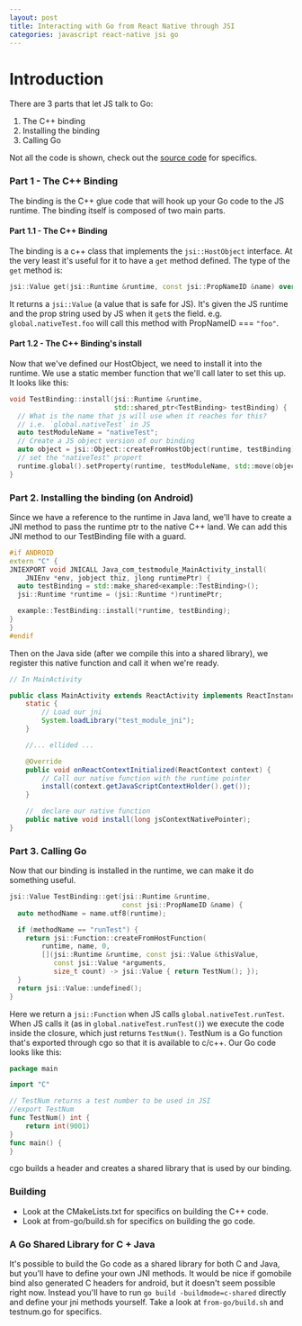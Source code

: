 ```yaml
---
layout: post
title: Interacting with Go from React Native through JSI
categories: javascript react-native jsi go
---
```


# Introduction

There are 3 parts that let JS talk to Go:

1. The C++ binding
2. Installing the binding
3. Calling Go

Not all the code is shown, check out the [source code](https://github.com/MarcoPolo/react-native-hostobject-demo) for specifics.

### Part 1 - The C++ Binding

The binding is the C++ glue code that will hook up your Go code to the JS runtime. The binding itself is composed of two main parts.

#### Part 1.1 - The C++ Binding

The binding is a c++ class that implements the `jsi::HostObject` interface. At the very least it's useful for it to have a `get` method defined. The type of the `get` method is:

```c++
jsi::Value get(jsi::Runtime &runtime, const jsi::PropNameID &name) override;
```

It returns a `jsi::Value` (a value that is safe for JS). It's given the JS runtime and the prop string used by JS when it `get`s the field. e.g. `global.nativeTest.foo` will call this method with PropNameID === `"foo"`.

#### Part 1.2 - The C++ Binding's install

Now that we've defined our HostObject, we need to install it into the runtime. We use a static member function that we'll call later to set this up. It looks like this:

```c++
void TestBinding::install(jsi::Runtime &runtime,
                          std::shared_ptr<TestBinding> testBinding) {
  // What is the name that js will use when it reaches for this?
  // i.e. `global.nativeTest` in JS
  auto testModuleName = "nativeTest";
  // Create a JS object version of our binding
  auto object = jsi::Object::createFromHostObject(runtime, testBinding);
  // set the "nativeTest" propert
  runtime.global().setProperty(runtime, testModuleName, std::move(object));
}
```

### Part 2. Installing the binding (on Android)

Since we have a reference to the runtime in Java land, we'll have to create a JNI method to pass the runtime ptr to the native C++ land. We can add this JNI method to our TestBinding file with a guard.

```c++
#if ANDROID
extern "C" {
JNIEXPORT void JNICALL Java_com_testmodule_MainActivity_install(
    JNIEnv *env, jobject thiz, jlong runtimePtr) {
  auto testBinding = std::make_shared<example::TestBinding>();
  jsi::Runtime *runtime = (jsi::Runtime *)runtimePtr;

  example::TestBinding::install(*runtime, testBinding);
}
}
#endif
```

Then on the Java side (after we compile this into a shared library), we register this native function and call it when we're ready.

```java
// In MainActivity

public class MainActivity extends ReactActivity implements ReactInstanceManager.ReactInstanceEventListener {
    static {
        // Load our jni
        System.loadLibrary("test_module_jni");
    }

    //... ellided ...

    @Override
    public void onReactContextInitialized(ReactContext context) {
        // Call our native function with the runtime pointer
        install(context.getJavaScriptContextHolder().get());
    }

    //  declare our native function
    public native void install(long jsContextNativePointer);
}
```

### Part 3. Calling Go

Now that our binding is installed in the runtime, we can make it do something useful.

```c++
jsi::Value TestBinding::get(jsi::Runtime &runtime,
                            const jsi::PropNameID &name) {
  auto methodName = name.utf8(runtime);

  if (methodName == "runTest") {
    return jsi::Function::createFromHostFunction(
        runtime, name, 0,
        [](jsi::Runtime &runtime, const jsi::Value &thisValue,
           const jsi::Value *arguments,
           size_t count) -> jsi::Value { return TestNum(); });
  }
  return jsi::Value::undefined();
}

```

Here we return a `jsi::Function` when JS calls `global.nativeTest.runTest`. When JS calls it (as in `global.nativeTest.runTest()`) we execute the code inside the closure, which just returns `TestNum()`. TestNum is a Go function that's exported through cgo so that it is available to c/c++. Our Go code looks like this:

```go
package main

import "C"

// TestNum returns a test number to be used in JSI
//export TestNum
func TestNum() int {
	return int(9001)
}
func main() {
}
```

cgo builds a header and creates a shared library that is used by our binding.

### Building

- Look at the CMakeLists.txt for specifics on building the C++ code.
- Look at from-go/build.sh for specifics on building the go code.

### A Go Shared Library for C + Java

It's possible to build the Go code as a shared library for both C and Java, but you'll have to define your own JNI methods. It would be nice if gomobile bind also generated C headers for android, but it doesn't seem possible right now. Instead you'll have to run `go build -buildmode=c-shared` directly and define your jni methods yourself. Take a look at `from-go/build.sh` and testnum.go for specifics.
